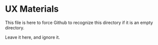 # UX Materials


This file is here to force Github to recognize this directory if it is an empty directory. 

Leave it here, and ignore it.


